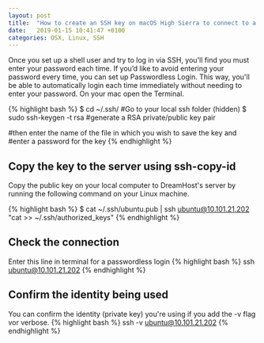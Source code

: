 ```yaml
---
layout: post
title:  "How to create an SSH key on macOS High Sierra to connect to a remote server"
date:   2019-01-15 10:41:47 +0100
categories: OSX, Linux, SSH
---
```


Once you set up a shell user and try to log in via SSH, you'll find you must enter your password each time. If you’d like to avoid entering your password every time, you can set up Passwordless Login. This way, you'll be able to automatically login each time immediately without needing to enter your password. On your mac open the Terminal. 
<!--more-->

{% highlight bash %}
$ cd ~/.ssh/              #Go to your local ssh folder (hidden)
$ sudo ssh-keygen -t rsa  #generate a RSA private/public key pair

#then enter the name of the file in which you wish to save the key and
#enter a password for the key
{% endhighlight %}

## Copy the key to the server using ssh-copy-id
Copy the public key on your local computer to DreamHost's server by running the following command on your Linux machine.

{% highlight bash %}
$ cat ~/.ssh/ubuntu.pub | ssh ubuntu@10.101.21.202 "cat >> ~/.ssh/authorized_keys"
{% endhighlight %}

## Check the connection 
Enter this line in terminal for a passwordless login
{% highlight bash %}
ssh ubuntu@10.101.21.202 
{% endhighlight %}

## Confirm the identity being used

You can confirm the identity (private key) you're using if you add the -v flag vor verbose.
{% highlight bash %}
ssh -v ubuntu@10.101.21.202 
{% endhighlight %}

